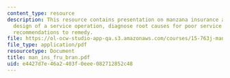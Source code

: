 ```yaml
---
content_type: resource
description: This resource contains presentation on manzana insurance and examine
  design of a service operation, diagnose root causes for poor service and develop
  recommendations to remedy.
file: https://ol-ocw-studio-app-qa.s3.amazonaws.com/courses/15-763j-manufacturing-system-and-supply-chain-design-spring-2005/e4427d7e46a2403f0eee082712852c48_man_ins_fru_bran.pdf
file_type: application/pdf
resourcetype: Document
title: man_ins_fru_bran.pdf
uid: e4427d7e-46a2-403f-0eee-082712852c48
---
```

